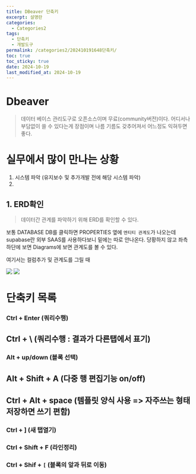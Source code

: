 ```yaml
---
title: DBeaver 단축키
excerpt: 설명란
categories:
  - Categories2
tags:
  - 단축키
  - 개발도구
permalink: /categories2/202410191648단축키/
toc: true
toc_sticky: true
date: 2024-10-19
last_modified_at: 2024-10-19
---
```

# Dbeaver
> 데이터 베이스 관리도구로 오픈소스이며 무료(community버전)이다.
> 어디서나 부담없이 쓸 수 있다는게 장점이며 나름 기름도 갖추어져서 어느정도 익혀두면 좋다.

# 실무에서 많이 만나는 상황
1. 시스템 파악 (유지보수 및 추가개발 전에 해당 시스템 파악)
2. 


## 1. ERD확인
> 데이터간 관계를 파악하기 위해 ERD를 확인할 수 있다.

보통 DATABASE DB를 클릭하면 PROPERTIES 옆에 `엔티티 관계도`가 나오는데 supabase란 외부 SAAS를 사용하다보니 밑에는 따로 안나온다. 당황하지 않고 좌측 하단에 보면 Diagrams에 보면 관계도를 볼 수 있다.

여기서는 컬럼추가 및 관계도를 그릴 때 

![](_md파일/Pasted%20image%2020250104210643.png)
![](_md파일/Pasted%20image%2020250104210708.png)

# 단축키 목록

### Ctrl + Enter (쿼리수행)
## Ctrl + \ (쿼리수행 : 결과가 다른탭에서 표기)
### Alt + up/down (블록 선택)

## Alt + Shift + A (다중 행 편집기능 on/off)

## Ctrl + Alt + space (템플릿 양식 사용 => 자주쓰는 형태 저장하면 쓰기 편함)  

### Ctrl + ] (새 탭열기)

### Ctrl + Shift + F (라인정리)

### Ctrl + Shif + `[` (블록의 앞과 뒤로 이동)